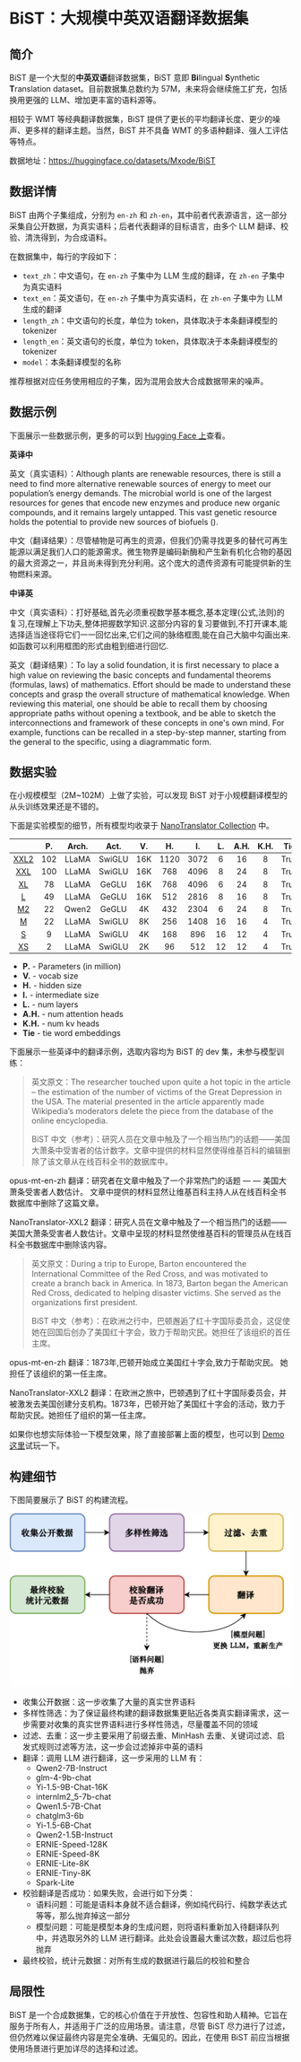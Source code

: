 # BiST：大规模中英双语翻译数据集

## 简介

BiST 是一个大型的**中英双语**翻译数据集，BiST 意即 **Bi**lingual **S**ynthetic **T**ranslation dataset。目前数据集总数约为 57M，未来将会继续施工扩充，包括换用更强的 LLM、增加更丰富的语料源等。

相较于 WMT 等经典翻译数据集，BiST 提供了更长的平均翻译长度、更少的噪声、更多样的翻译主题。当然，BiST 并不具备 WMT 的多语种翻译、强人工评估等特点。

数据地址：https://huggingface.co/datasets/Mxode/BiST



## 数据详情

BiST 由两个子集组成，分别为 `en-zh` 和 `zh-en`，其中前者代表源语言，这一部分采集自公开数据，为真实语料；后者代表翻译的目标语言，由多个 LLM 翻译、校验、清洗得到，为合成语料。

在数据集中，每行的字段如下：

- `text_zh`：中文语句，在 `en-zh` 子集中为 LLM 生成的翻译，在 `zh-en` 子集中为真实语料
- `text_en`：英文语句，在 `en-zh` 子集中为真实语料，在 `zh-en` 子集中为 LLM 生成的翻译
- `length_zh`：中文语句的长度，单位为 token，具体取决于本条翻译模型的 tokenizer
- `length_en`：英文语句的长度，单位为 token，具体取决于本条翻译模型的 tokenizer
- `model`：本条翻译模型的名称

推荐根据对应任务使用相应的子集，因为混用会放大合成数据带来的噪声。



## 数据示例

下面展示一些数据示例，更多的可以到 [Hugging Face 上](https://huggingface.co/datasets/Mxode/BiST)查看。

**英译中**

英文（真实语料）：Although plants are renewable resources, there is still a need to find more alternative renewable sources of energy to meet our population’s energy demands. The microbial world is one of the largest resources for genes that encode new enzymes and produce new organic compounds, and it remains largely untapped. This vast genetic resource holds the potential to provide new sources of biofuels ().

中文（翻译结果）：尽管植物是可再生的资源，但我们仍需寻找更多的替代可再生能源以满足我们人口的能源需求。微生物界是编码新酶和产生新有机化合物的基因的最大资源之一，并且尚未得到充分利用。这个庞大的遗传资源有可能提供新的生物燃料来源。

**中译英**

中文（真实语料）：打好基础,首先必须重视数学基本概念,基本定理(公式,法则)的复习,在理解上下功夫,整体把握数学知识.这部分内容的复习要做到,不打开课本,能选择适当途径将它们一一回忆出来,它们之间的脉络框图,能在自己大脑中勾画出来.如函数可以利用框图的形式由粗到细进行回忆.

英文（翻译结果）：To lay a solid foundation, it is first necessary to place a high value on reviewing the basic concepts and fundamental theorems (formulas, laws) of mathematics. Effort should be made to understand these concepts and grasp the overall structure of mathematical knowledge. When reviewing this material, one should be able to recall them by choosing appropriate paths without opening a textbook, and be able to sketch the interconnections and framework of these concepts in one's own mind. For example, functions can be recalled in a step-by-step manner, starting from the general to the specific, using a diagrammatic form.



## 数据实验

在小规模模型（2M~102M）上做了实验，可以发现 BiST 对于小规模翻译模型的从头训练效果还是不错的。

下面是实验模型的细节，所有模型均收录于 [NanoTranslator Collection](https://huggingface.co/collections/Mxode/nanotranslator-66e1de2ba352e926ae865bd2) 中。

|                                                          |  P.  | Arch. |  Act.  |  V.  |  H.  |  I.  |  L.  | A.H. | K.H. | Tie  |
| :------------------------------------------------------: | :--: | :---: | :----: | :--: | :--: | :--: | :--: | :--: | :--: | :--: |
| [XXL2](https://huggingface.co/Mxode/NanoTranslator-XXL2) | 102  | LLaMA | SwiGLU | 16K  | 1120 | 3072 |  6   |  16  |  8   | True |
|  [XXL](https://huggingface.co/Mxode/NanoTranslator-XXL)  | 100  | LLaMA | SwiGLU | 16K  | 768  | 4096 |  8   |  24  |  8   | True |
|   [XL](https://huggingface.co/Mxode/NanoTranslator-XL)   |  78  | LLaMA | GeGLU  | 16K  | 768  | 4096 |  6   |  24  |  8   | True |
|    [L](https://huggingface.co/Mxode/NanoTranslator-L)    |  49  | LLaMA | GeGLU  | 16K  | 512  | 2816 |  8   |  16  |  8   | True |
|   [M2](https://huggingface.co/Mxode/NanoTranslator-M2)   |  22  | Qwen2 | GeGLU  |  4K  | 432  | 2304 |  6   |  24  |  8   | True |
|    [M](https://huggingface.co/Mxode/NanoTranslator-M)    |  22  | LLaMA | SwiGLU |  8K  | 256  | 1408 |  16  |  16  |  4   | True |
|    [S](https://huggingface.co/Mxode/NanoTranslator-S)    |  9   | LLaMA | SwiGLU |  4K  | 168  | 896  |  16  |  12  |  4   | True |
|   [XS](https://huggingface.co/Mxode/NanoTranslator-XS)   |  2   | LLaMA | SwiGLU |  2K  |  96  | 512  |  12  |  12  |  4   | True |

- **P.** - Parameters (in million)
- **V.** - vocab size
- **H.** - hidden size
- **I.** - intermediate size
- **L.** - num layers
- **A.H.** - num attention heads
- **K.H.** - num kv heads
- **Tie** - tie word embeddings

下面展示一些英译中的翻译示例，选取内容均为 BiST 的 dev 集，未参与模型训练：

> 英文原文：The researcher touched upon quite a hot topic in the article – the estimation of the number of victims of the Great Depression in the USA. The material presented in the article apparently made Wikipedia’s moderators delete the piece from the database of the online encyclopedia.
>
> BiST 中文（参考）：研究人员在文章中触及了一个相当热门的话题——美国大萧条中受害者的估计数字。文章中提供的材料显然使得维基百科的编辑删除了该文章从在线百科全书的数据库中。

opus-mt-en-zh 翻译：研究者在文章中触及了一个非常热门的话题 — — 美国大萧条受害者人数估计。 文章中提供的材料显然让维基百科主持人从在线百科全书数据库中删除了这篇文章。

NanoTranslator-XXL2 翻译：研究人员在文章中触及了一个相当热门的话题——美国大萧条受害者人数估计。文章中呈现的材料显然使维基百科的管理员从在线百科全书数据库中删除该内容。

> 英文原文：During a trip to Europe, Barton encountered the International Committee of the Red Cross, and was motivated to create a branch back in America. In 1873, Barton began the American Red Cross, dedicated to helping disaster victims. She served as the organizations first president.
>
> BiST 中文（参考）：在欧洲之行中，巴顿邂逅了红十字国际委员会，这促使她在回国后创办了美国红十字会，致力于帮助灾民。她担任了该组织的首任主席。

opus-mt-en-zh 翻译：1873年,巴顿开始成立美国红十字会,致力于帮助灾民。 她担任了该组织的第一任主席。

NanoTranslator-XXL2 翻译：在欧洲之旅中，巴顿遇到了红十字国际委员会，并被激发去美国创建分支机构。1873年，巴顿开始了美国红十字会的活动，致力于帮助灾民。她担任了组织的第一任主席。

如果你也想实际体验一下模型效果，除了直接部署上面的模型，也可以到 [Demo 这里](https://huggingface.co/spaces/Mxode/NanoTranslator-Demo)试玩一下。



## 构建细节

下图简要展示了 BiST 的构建流程。

![pipeline](../static/BiST_pipeline-zh-nobackground.png)

- 收集公开数据：这一步收集了大量的真实世界语料
- 多样性筛选：为了保证最终构建的翻译数据集更贴近各类真实翻译需求，这一步需要对收集的真实世界语料进行多样性筛选，尽量覆盖不同的领域
- 过滤、去重：这一步主要采用了前缀去重、MinHash 去重、关键词过滤、启发式规则过滤等方法，这一步会过滤掉非中英的语料
- 翻译：调用 LLM 进行翻译，这一步采用的 LLM 有：
    - Qwen2-7B-Instruct
    - glm-4-9b-chat
    - Yi-1.5-9B-Chat-16K
    - internlm2_5-7b-chat
    - Qwen1.5-7B-Chat
    - chatglm3-6b
    - Yi-1.5-6B-Chat
    - Qwen2-1.5B-Instruct
    - ERNIE-Speed-128K
    - ERNIE-Speed-8K
    - ERNIE-Lite-8K
    - ERNIE-Tiny-8K
    - Spark-Lite
- 校验翻译是否成功：如果失败，会进行如下分类：
    - 语料问题：可能是语料本身就不适合翻译，例如纯代码行、纯数学表达式等等，那么抛弃掉这一部分
    - 模型问题：可能是模型本身的生成问题，则将语料重新加入待翻译队列中，并选取另外的 LLM 进行翻译。此处会设置最大重试次数，超过后也将抛弃
- 最终校验，统计元数据：对所有生成的数据进行最后的校验和整合



## 局限性

BiST 是一个合成数据集，它的核心价值在于开放性、包容性和助人精神。它旨在服务于所有人，并适用于广泛的应用场景。请注意，尽管 BiST 尽力进行了过滤，但仍然难以保证最终内容是完全准确、无偏见的。因此，在使用 BiST 前应当根据使用场景进行更加详尽的选择和过滤。